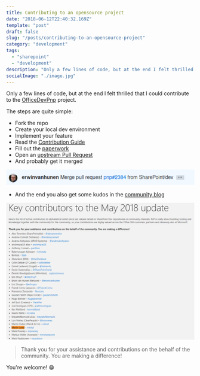 ```yaml
---
title: Contributing to an opensource project
date: "2018-06-12T22:40:32.169Z"
template: "post"
draft: false
slug: "/posts/contributing-to-an-opensource-project"
category: "development"
tags:
  - "sharepoint"
  - "development"
description: "Only a few lines of code, but at the end I felt thrilled that I could contribute to the OfficeDevPnp project."
socialImage: "./image.jpg"
---
```



Only a few lines of code, but at the end I felt thrilled that I could contribute to the [OfficeDevPnp](https://github.com/pnp) project.

The steps are quite simple:

- Fork the repo
- Create your local dev environment
- Implement your feature
- Read the [Contribution Guide](https://github.com/pnp/PnP-PowerShell/blob/master/CONTRIBUTING.md)
- Fill out the [paperwork](https://github.com/pnp/PnP-PowerShell/pull/1457)
- Open an [upstream Pull Request](https://docs.github.com/en/github/collaborating-with-issues-and-pull-requests/creating-a-pull-request-from-a-fork)
- And probably get it merged

![get the PR merged](./erwin-pr.png)

- And the end you also get some kudos in the [community blog](https://developer.microsoft.com/en-us/office/blogs/sharepoint-development-community-pnp-may-2018-update/)


![get mentioned](./contributor-ref.png)


> Thank you for your assistance and contributions on the behalf of the community. You are making a difference!

You're welcome! 😁